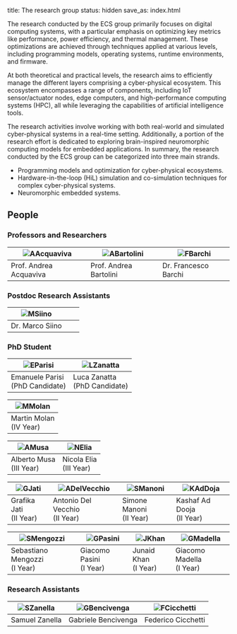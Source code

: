 title: The research group
status: hidden
save_as: index.html

The research conducted by the ECS group primarily focuses on digital computing systems, with a particular emphasis on optimizing key metrics like performance, power efficiency, and thermal management. 
These optimizations are achieved through techniques applied at various levels, including programming models, operating systems, runtime environments, and firmware.

At both theoretical and practical levels, the research aims to efficiently manage the different layers comprising a cyber-physical ecosystem. 
This ecosystem encompasses a range of components, including IoT sensor/actuator nodes, edge computers, and high-performance computing systems (HPC), all while leveraging the capabilities of artificial intelligence tools.

The research activities involve working with both real-world and simulated cyber-physical systems in a real-time setting. 
Additionally, a portion of the research effort is dedicated to exploring brain-inspired neuromorphic computing models for embedded applications. 
In summary, the research conducted by the ECS group can be categorized into three main strands.

* Programming models and optimization for cyber-physical ecosystems.
* Hardware-in-the-loop (HiL) simulation and co-simulation techniques for complex cyber-physical systems.
* Neuromorphic embedded systems.

## People

### Professors and Researchers
| ![AAcquaviva]({attach}/images/people/aacquaviva.png) | ![ABartolini]({attach}/images/people/abartolini.png) | ![FBarchi]({attach}/images/people/fbarchi.png) | 
|---|---|---|
| Prof. Andrea Acquaviva | Prof. Andrea Bartolini | Dr. Francesco Barchi |

### Postdoc Research Assistants

| ![MSiino]({attach}/images/people/msiino.png) |  |  | 
|---|---|---|
| Dr. Marco Siino |  |  |

### PhD Student
| ![EParisi]({attach}/images/people/eparisi.png) | ![LZanatta]({attach}/images/people/lzanatta.png) |  
|---|---|
| Emanuele Parisi<br>(PhD Candidate) | Luca Zanatta<br>(PhD Candidate) |

| ![MMolan]({attach}/images/people/mmolan.png) | 
|---|
| Martin Molan<br>(IV Year) | 

| ![AMusa]({attach}/images/people/amusa.png) | ![NElia]({attach}/images/people/nelia.png) |
|---|---|
| Alberto Musa<br>(III Year) | Nicola Elia<br>(III Year) |

| ![GJati]({attach}/images/people/gjati.png) | ![ADelVecchio]({attach}/images/people/adelvecchio.png) | ![SManoni]({attach}/images/people/smanoni.png) | ![KAdDoja]({attach}/images/people/kaddooja.png) |
|---|---|---|---|
| Grafika Jati<br>(II Year) | Antonio Del Vecchio<br>(II Year) | Simone Manoni<br>(II Year) | Kashaf Ad Dooja<br>(II Year) |

| ![SMengozzi]({attach}/images/people/smengozzi.png) | ![GPasini]({attach}/images/people/gpasini.png) | ![JKhan]({attach}/images/people/jkhan.png) | ![GMadella]({attach}/images/people/gmadella.png) |
|---|---|---|---|
| Sebastiano Mengozzi<br>(I Year) | Giacomo Pasini<br>(I Year) | Junaid Khan<br>(I Year) | Giacomo Madella<br>(I Year)

### Research Assistants

| ![SZanella]({attach}/images/people/szanella.png) | ![GBencivenga]({attach}/images/people/gbencivenga.png) | ![FCicchetti]({attach}/images/people/fcicchetti.png) | 
|---|---|---|
| Samuel Zanella | Gabriele Bencivenga | Federico Cicchetti |

<!-- ### Former Group Members -->

<!-- ## Esempio di Link
[Blog]({index})

## Esempio di matematica

Formula inline $e=mc^2$

Formula a blocco:
$$x^2 = \frac{a}{b}$$ -->